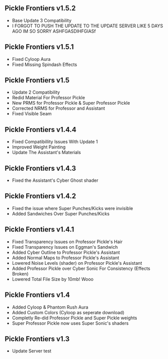 ## Pickle Frontiers v1.5.2
- Base Update 3 Compatibility
- I FORGOT TO PUSH THE UPDATE TO THE UPDATE SERVER LIKE 5 DAYS AGO IM SO SORRY ASHFGASDIHFGIASf
## Pickle Frontiers v1.5.1
- Fixed Cyloop Aura
- Fixed Missing Spindash Effects
## Pickle Frontiers v1.5
- Update 2 Compatibility
- Redid Material For Professor Pickle
- New PRMS for Professor Pickle & Super Professor Pickle
- Corrected NRMS for Professor and Assistant
- Fixed Visible Seam
## Pickle Frontiers v1.4.4
- Fixed Compatibillity Issues With Update 1
- Improved Weight Painting
- Update The Assistant's Materials

## Pickle Frontiers v1.4.3
- Fixed the Assistant's Cyber Ghost shader

## Pickle Frontiers v1.4.2
- Fixed the issue where Super Punches/Kicks were invisible
- Added Sandwiches Over Super Punches/Kicks

## Pickle Frontiers v1.4.1
- Fixed Transparency Issues on Professor Pickle's Hair
- Fixed Transparency Issues on Eggman's Sandwich
- Added Cyber Outline to Professor Pickle's Assistant
- Added Normal Maps to Professor Pickle's Assistant
- Lowered Noise Levels (shader) on Professor Pickle's Assistant
- Added Professor Pickle over Cyber Sonic For Consistency (Effects Broken)
- Lowered Total File Size by 10mb! Wooo

## Pickle Frontiers v1.4
- Added Cyloop & Phantom Rush Aura
- Added Custom Colors (Cyloop as seperate download)
- Completly Re-did Professor Pickle and Super Pickle weights
- Super Professor Pickle now uses Super Sonic's shaders

## Pickle Frontiers v1.3
- Update Server test
